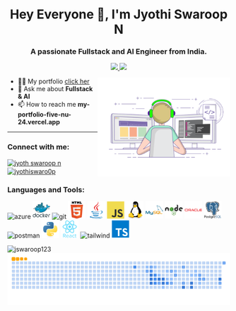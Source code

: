<h1 align="center">Hey Everyone 👋, I'm Jyothi Swaroop N</h1>


<h3 align="center">A passionate Fullstack and AI Engineer from India.</h3>

<p align="center">
  <a href="https://github.com/jswaroop123">
    <img src="https://img.shields.io/github/followers/jswaroop123?label=Follow&style=social" />
  </a>
  <a href="https://linkedin.com/in/jyothi-swaroop-n-9446912a9">
    <img src="https://img.shields.io/badge/LinkedIn-Jyothi%20Swaroop%20N-blue?logo=linkedin&style=flat-square" />
  </a>
</p>

<img align="right" alt="Coding" width="300" src="https://raw.githubusercontent.com/devSouvik/devSouvik/master/gif3.gif">


- 👨‍💻 My portfolio <a href="my-portfolio-five-nu-24.vercel.app"> click her </a>
- 💬 Ask me about **Fullstack & AI**  
- 📫 How to reach me **my-portfolio-five-nu-24.vercel.app**
---
<h3 align="left">Connect with me:</h3>
<p align="left">
<a href="https://linkedin.com/in/jyothi-swaroop-n-9446912a9" target="blank"><img align="center" src="https://raw.githubusercontent.com/rahuldkjain/github-profile-readme-generator/master/src/images/icons/Social/linked-in-alt.svg" alt="jyoth swaroop n" height="30" width="40" /></a>
<a href="https://instagram.com/jyothiswaro0p" target="blank"><img align="center" src="https://raw.githubusercontent.com/rahuldkjain/github-profile-readme-generator/master/src/images/icons/Social/instagram.svg" alt="jyothiswaro0p" height="30" width="40" /></a>
</p>



<h3 align="left">Languages and Tools:</h3>
<p align="left"> 
    <img src="https://www.vectorlogo.zone/logos/microsoft_azure/microsoft_azure-icon.svg" alt="azure" width="40" height="40"/>  
    <img src="https://raw.githubusercontent.com/devicons/devicon/master/icons/docker/docker-original-wordmark.svg" alt="docker" width="40" height="40"/> 
    <img src="https://www.vectorlogo.zone/logos/git-scm/git-scm-icon.svg" alt="git" width="40" height="40"/>
    <img src="https://raw.githubusercontent.com/devicons/devicon/master/icons/html5/html5-original-wordmark.svg" alt="html5" width="40" height="40"/>
    <img src="https://raw.githubusercontent.com/devicons/devicon/master/icons/java/java-original.svg" alt="java" width="40" height="40"/>
    <img src="https://raw.githubusercontent.com/devicons/devicon/master/icons/javascript/javascript-original.svg" alt="javascript" width="40" height="40"/> 
    <img src="https://raw.githubusercontent.com/devicons/devicon/master/icons/linux/linux-original.svg" alt="linux" width="40" height="40"/> 
    <img src="https://raw.githubusercontent.com/devicons/devicon/master/icons/mysql/mysql-original-wordmark.svg" alt="mysql" width="40" height="40"/> 
    <img src="https://raw.githubusercontent.com/devicons/devicon/master/icons/nodejs/nodejs-original-wordmark.svg" alt="nodejs" width="40" height="40"/> 
    <img src="https://raw.githubusercontent.com/devicons/devicon/master/icons/oracle/oracle-original.svg" alt="oracle" width="40" height="40"/> 
    <img src="https://raw.githubusercontent.com/devicons/devicon/master/icons/postgresql/postgresql-original-wordmark.svg" alt="postgresql" width="40" height="40"/> 
    <img src="https://www.vectorlogo.zone/logos/getpostman/getpostman-icon.svg" alt="postman" width="40" height="40"/> 
    <img src="https://raw.githubusercontent.com/devicons/devicon/master/icons/python/python-original.svg" alt="python" width="40" height="40"/> 
    <img src="https://raw.githubusercontent.com/devicons/devicon/master/icons/react/react-original-wordmark.svg" alt="react" width="40" height="40"/> 
    <img src="https://www.vectorlogo.zone/logos/tailwindcss/tailwindcss-icon.svg" alt="tailwind" width="40" height="40"/> 
    <img src="https://raw.githubusercontent.com/devicons/devicon/master/icons/typescript/typescript-original.svg" alt="typescript" width="40" height="40"/>
</p>

<p><img align="left" src="https://github-readme-stats.vercel.app/api/top-langs?username=jswaroop123&show_icons=true&locale=en&layout=compact" alt="jswaroop123" /></p>
 
![snake gif](https://github.com/jswaroop123/jswaroop123/blob/output/github-contribution-grid-snake.gif)
